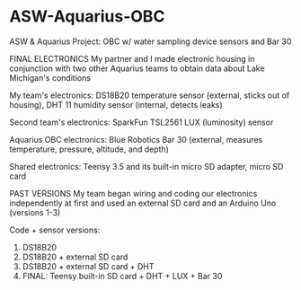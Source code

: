 # ASW-Aquarius-OBC
ASW &amp; Aquarius Project: OBC w/ water sampling device sensors and Bar 30 

FINAL ELECTRONICS 
My partner and I made electronic housing in conjunction with two other Aquarius teams to obtain data about Lake Michigan's conditions

My team's electronics: DS18B20 temperature sensor (external, sticks out of housing), DHT 11 humidity sensor (internal, detects leaks)

Second team's electronics: SparkFun TSL2561 LUX (luminosity) sensor

Aquarius OBC electronics: Blue Robotics Bar 30 (external, measures temperature, pressure, altitude, and depth)

Shared electronics: Teensy 3.5 and its built-in micro SD adapter, micro SD card


PAST VERSIONS
My team began wiring and coding our electronics independently at first and used an external SD card and an Arduino Uno (versions 1-3)


Code + sensor versions:
1) DS18B20
2) DS18B20 + external SD card
3) DS18B20 + external SD card + DHT
4) FINAL: Teensy built-in SD card + DHT + LUX + Bar 30
